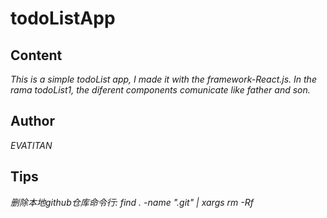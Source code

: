 #  todoListApp 

## Content
_This is a simple todoList app, I made it with the framework-React.js._
_In the rama todoList1, the diferent components comunicate like father and son._

## Author
_EVATITAN_

## Tips
_删除本地github仓库命令行: find . -name ".git" | xargs rm -Rf_
